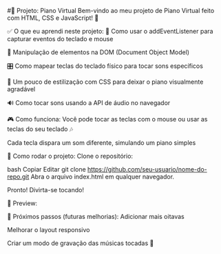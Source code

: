 #🎹 Projeto: Piano Virtual
Bem-vindo ao meu projeto de Piano Virtual feito com HTML, CSS e JavaScript! 🚀

✅ O que eu aprendi neste projeto:
🎯 Como usar o addEventListener para capturar eventos do teclado e mouse

🧱 Manipulação de elementos na DOM (Document Object Model)

🎛️ Como mapear teclas do teclado físico para tocar sons específicos

🎨 Um pouco de estilização com CSS para deixar o piano visualmente agradável

🔊 Como tocar sons usando a API de áudio no navegador

🎮 Como funciona:
Você pode tocar as teclas com o mouse ou usar as teclas do seu teclado 🎶

Cada tecla dispara um som diferente, simulando um piano simples

🚀 Como rodar o projeto:
Clone o repositório:

bash
Copiar
Editar
git clone https://github.com/seu-usuario/nome-do-repo.git
Abra o arquivo index.html em qualquer navegador.

Pronto! Divirta-se tocando!

📸 Preview:

🌱 Próximos passos (futuras melhorias):
Adicionar mais oitavas

Melhorar o layout responsivo

Criar um modo de gravação das músicas tocadas 🎵
